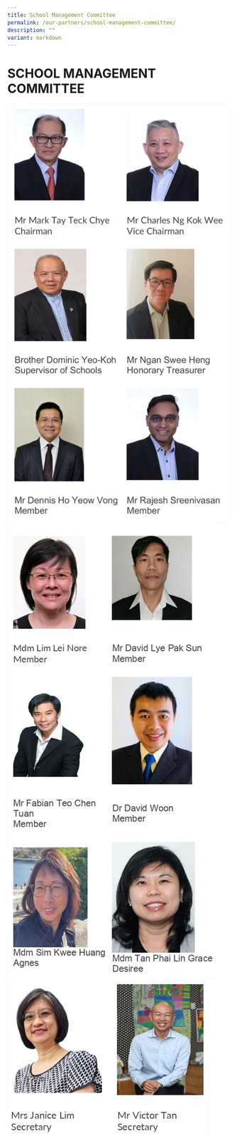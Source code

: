 ```yaml
---
title: School Management Committee
permalink: /our-partners/school-management-committee/
description: ""
variant: markdown
---
```

# **SCHOOL MANAGEMENT COMMITTEE**
![](/images/Our%20Partners/SCHOOL_MANAGEMENT_COMMITTEE_images_0.jpg)
![](/images/Our%20Partners/0002.jpg)
![](/images/Our%20Partners/SCHOOL_MANAGEMENT_COMMITTEE_page_0003.jpg)